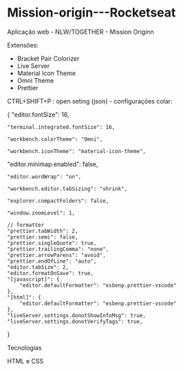 # Mission-origin---Rocketseat
Aplicação web - NLW/TOGETHER - Mission Originn

Extensões:

- Bracket Pair Colorizer
- Live Server
- Material Icon Theme
- Omni Theme
- Prettier

CTRL+SHIFT+P : open seting (json) - configurações colar:

{
    "editor.fontSize": 16,
    
    "terminal.integrated.fontSize": 16,
    
    "workbench.colorTheme": "Omni",
    
    "workbench.iconTheme": "material-icon-theme",
    
   "editor.minimap.enabled": false,
   
    "editor.wordWrap": "on",
    
    "workbench.editor.tabSizing": "shrink",
    
    "explorer.compactFolders": false,
    
    "window.zoomLevel": 1,

    // formatter
    "prettier.tabWidth": 2,
    "prettier.semi": false, 
    "prettier.singleQuote": true,
    "prettier.trailingComma": "none", 
    "prettier.arrowParens": "avoid",
    "prettier.endOfLine": "auto",
    "editor.tabSize": 2,
    "editor.formatOnSave": true,
    "[javascript]": {
        "editor.defaultFormatter": "esbenp.prettier-vscode"
    },
    "[html]": {
        "editor.defaultFormatter": "esbenp.prettier-vscode"
    },
    "liveServer.settings.donotShowInfoMsg": true,
    "liveServer.settings.donotVerifyTags": true,
}

Tecnologias 

HTML e CSS
